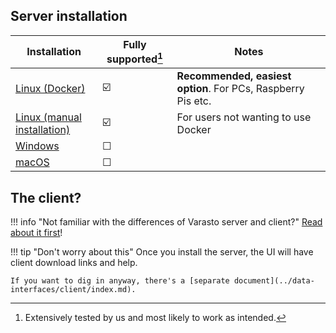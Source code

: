 Server installation
-------------------

| Installation                | Fully supported[^1] | Notes |
|-----------------------------|-----------------|-------|
| [Linux (Docker)](linux-docker.md) | ☑️ | **Recommended, easiest option**. For PCs, Raspberry Pis etc. |
| [Linux (manual installation)](linux-manual.md) | ☑️ | For users not wanting to use Docker |
| [Windows](windows.md)             | ☐ | |
| [macOS](mac.md)                     | ☐ | |


The client?
-----------

!!! info "Not familiar with the differences of Varasto server and client?"
	[Read about it first](../concepts-ideas-architecture/index.md#client-vs-server)!

!!! tip "Don't worry about this"
	Once you install the server, the UI will have client download links and help.
	
	If you want to dig in anyway, there's a [separate document](../data-interfaces/client/index.md).


[^1]: Extensively tested by us and most likely to work as intended.
